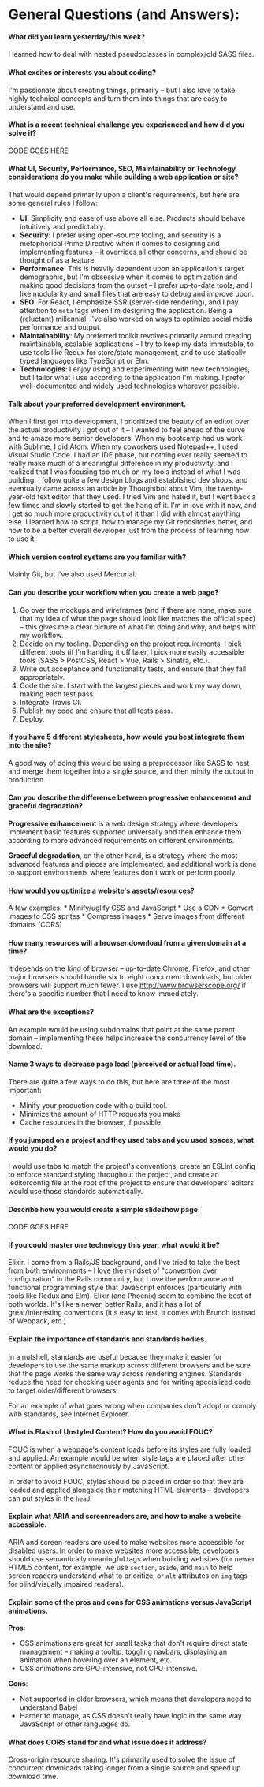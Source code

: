 # General Questions (and Answers):

#### What did you learn yesterday/this week?

I learned how to deal with nested pseudoclasses in complex/old SASS files.
  
#### What excites or interests you about coding?

I'm passionate about creating things, primarily – but I also love to take highly technical concepts and turn them into things that are easy to understand and use.

#### What is a recent technical challenge you experienced and how did you solve it?

CODE GOES HERE

#### What UI, Security, Performance, SEO, Maintainability or Technology considerations do you make while building a web application or site?

That would depend primarily upon a client's requirements, but here are some general rules I follow:
  
  - **UI**: Simplicity and ease of use above all else. Products should behave intuitively and predictably.
  - **Security**: I prefer using open-source tooling, and security is a metaphorical Prime Directive when it comes to designing and implementing features – it overrides all other concerns, and should be thought of as a feature.
  - **Performance**: This is heavily dependent upon an application's target demographic, but I'm obsessive when it comes to optimization and making good decisions from the outset – I prefer up-to-date tools, and I like modularity and small files that are easy to debug and improve upon.
  - **SEO**: For React, I emphasize SSR (server-side rendering), and I pay attention to `meta` tags when I'm designing the application. Being a (reluctant) millennial, I've also worked on ways to optimize social media performance and output.
  - **Maintainability**: My preferred toolkit revolves primarily around creating maintainable, scalable applications – I try to keep my data immutable, to use tools like Redux for store/state management, and to use statically typed languages like TypeScript or Elm.
  - **Technologies**: I enjoy using and experimenting with new technologies, but I tailor what I use according to the application I'm making. I prefer well-documented and widely used technologies wherever possible.
  
#### Talk about your preferred development environment.

When I first got into development, I prioritized the beauty of an editor over the actual productivity I got out of it – I wanted to feel ahead of the curve and to amaze more senior developers. When my bootcamp had us work with Sublime, I did Atom. When my coworkers used Notepad++, I used Visual Studio Code. I had an IDE phase, but nothing ever really seemed to really make much of a meaningful difference in my productivity, and I realized that I was focusing too much on my tools instead of what I was building.
I follow quite a few design blogs and established dev shops, and eventually came across an article by Thoughtbot about Vim, the twenty-year-old text editor that they used. I tried Vim and hated it, but I went back a few times and slowly started to get the hang of it. I'm in love with it now, and I get so much more productivity out of it than I did with almost anything else. I learned how to script, how to manage my Git repositories better, and how to be a better overall developer just from the process of learning how to use it.
  
#### Which version control systems are you familiar with?

Mainly Git, but I've also used Mercurial.
  
#### Can you describe your workflow when you create a web page?

  1. Go over the mockups and wireframes (and if there are none, make sure that my idea of what the page should look like matches the official spec) – this gives me a clear picture of what I'm doing and why, and helps with my workflow.
  2. Decide on my tooling. Depending on the project requirements, I pick different tools (if I'm handing it off later, I pick more easily accessible tools (SASS > PostCSS, React > Vue, Rails > Sinatra, etc.).
  3. Write out acceptance and functionality tests, and ensure that they fail appropriately.
  4. Code the site. I start with the largest pieces and work my way down, making each test pass.
  5. Integrate Travis CI.
  6. Publish my code and ensure that all tests pass.
  7. Deploy.

#### If you have 5 different stylesheets, how would you best integrate them into the site?

A good way of doing this would be using a preprocessor like SASS to nest and merge them together into a single source, and then minify the output in production.

#### Can you describe the difference between progressive enhancement and graceful degradation?

**Progressive enhancement** is a web design strategy where developers implement basic features supported universally and then enhance them according to more advanced requirements on different environments.

**Graceful degradation**, on the other hand, is a strategy where the most advanced features and pieces are implemented, and additional work is done to support environments where features don't work or perform poorly.

#### How would you optimize a website's assets/resources?

  A few examples:
    * Minify/uglify CSS and JavaScript
    * Use a CDN
    * Convert images to CSS sprites
    * Compress images
    * Serve images from different domains (CORS)
  
#### How many resources will a browser download from a given domain at a time?

It depends on the kind of browser – up-to-date Chrome, Firefox, and other major browsers should handle six to eight concurrent downloads, but older browsers will support much fewer. I use http://www.browserscope.org/ if there's a specific number that I need to know immediately.

#### What are the exceptions?

An example would be using subdomains that point at the same parent domain – implementing these helps increase the concurrency level of the download.

#### Name 3 ways to decrease page load (perceived or actual load time).

There are quite a few ways to do this, but here are three of the most important:
   * Minify your production code with a build tool.
   * Minimize the amount of HTTP requests you make
   * Cache resources in the browser, if possible.
   
#### If you jumped on a project and they used tabs and you used spaces, what would you do?

I would use tabs to match the project's conventions, create an ESLint config to enforce standard styling throughout the project, and create an .editorconfig file at the root of the project to ensure that developers' editors would use those standards automatically.
  
#### Describe how you would create a simple slideshow page.

  CODE GOES HERE

#### If you could master one technology this year, what would it be?

Elixir. I come from a Rails/JS background, and I've tried to take the best from both environments – I love the mindset of "convention over configuration" in the Rails community, but I love the performance and functional programming style that JavaScript enforces (particularly with tools like Redux and Elm).
Elixir (and Phoenix) seem to combine the best of both worlds. It's like a newer, better Rails, and it has a lot of great/interesting conventions (it's easy to test, it comes with Brunch instead of Webpack, etc.)
  
#### Explain the importance of standards and standards bodies.

In a nutshell, standards are useful because they make it easier for developers to use the same markup across different browsers and be sure that the page works the same way across rendering engines. Standards reduce the need for checking user agents and for writing specialized code to target older/different browsers.

For an example of what goes wrong when companies don't adopt or comply with standards, see Internet Explorer.

#### What is Flash of Unstyled Content? How do you avoid FOUC?

FOUC is when a webpage's content loads before its styles are fully loaded and applied. An example would be when style tags are placed after other content or applied asynchronously by JavaScript.

In order to avoid FOUC, styles should be placed in order so that they are loaded and applied alongside their matching HTML elements – developers can put styles in the `head`.
  
#### Explain what ARIA and screenreaders are, and how to make a website accessible.

ARIA and screen readers are used to make websites more accessible for disabled users. In order to make websites more accessible, developers should use semantically meaningful tags when building websites (for newer HTML5 content, for example, we use `section`, `aside`, and `main` to help screen readers understand what to prioritize, or `alt` attributes on `img` tags for blind/visually impaired readers).

#### Explain some of the pros and cons for CSS animations versus JavaScript animations.

**Pros**:
  - CSS animations are great for small tasks that don't require direct state management – making a tooltip, toggling navbars, displaying an animation when hovering over an element, etc.
  - CSS animations are GPU-intensive, not CPU-intensive.
  
**Cons**:
  - Not supported in older browsers, which means that developers need to understand Babel
  - Harder to manage, as CSS doesn't really have logic in the same way JavaScript or other languages do.
  
#### What does CORS stand for and what issue does it address?

Cross-origin resource sharing. It's primarily used to solve the issue of concurrent downloads taking longer from a single source and speed up download time.

